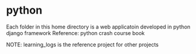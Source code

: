 # python
Each folder in this home directory is a web applicatoin developed in python django framework
Reference: python crash course book

NOTE: learning_logs is the reference project for other projects
